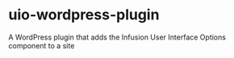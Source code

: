 # uio-wordpress-plugin
A WordPress plugin that adds the Infusion User Interface Options component to a site
